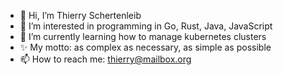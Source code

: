- 👋 Hi, I’m Thierry Schertenleib
- 👀 I’m interested in programming in Go, Rust, Java, JavaScript
- 🌱 I’m currently learning how to manage kubernetes clusters
- ✨ My motto: as complex as necessary, as simple as possible
- 📫 How to reach me: thierry@mailbox.org
